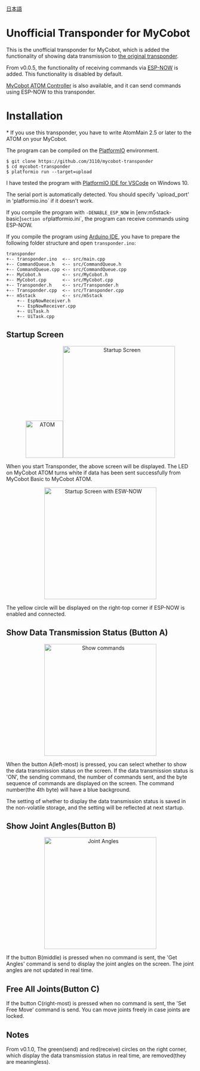 [日本語](README_ja_JP.md)
# Unofficial Transponder for MyCobot

This is the unofficial transponder for MyCobot, which is added the functionality of showing data transmission to [the original transponder](https://github.com/elephantrobotics/myCobot/tree/main/Arduino/MycobotBasic/examples/Transponder).

From v0.0.5, the functionality of receiving commands via [ESP-NOW](https://docs.espressif.com/projects/esp-idf/en/latest/esp32/api-reference/network/esp_now.html) is added.
This functionality is disabled by default.

[MyCobot ATOM Controller](https://github.com/3110/mycobot-atom-controller) is also available, and it can send commands using ESP-NOW to this transponder.

# Installation

\* If you use this transponder, you have to write AtomMain 2.5 or later to the ATOM on your MyCobot.


The program can be compiled on the [PlatformIO](https://platformio.org/) environment.

```
$ git clone https://github.com/3110/mycobot-transponder
$ cd mycobot-transponder
$ platformio run --target=upload
```

I have tested the program with [PlatformIO IDE for VSCode](https://platformio.org/install/ide?install=vscode) on Windows 10.

The serial port is automatically detected. You should specify 'upload_port' in 'platformio.ino` if it doesn't work.

If you compile the program with `-DENABLE_ESP_NOW` in [env:m5stack-basic]` section of `platformio.ini`, the program can receive commands using ESP-NOW.

If you compile the program using [Arduino IDE](https://www.arduino.cc/en/software), you have to prepare the following folder structure and open `transponder.ino`:

```
transponder
+-- transponder.ino  <-- src/main.cpp
+-- CommandQueue.h   <-- src/CommandQueue.h
+-- CommandQueue.cpp <-- src/CommandQueue.cpp
+-- MyCobot.h        <-- src/MyCobot.h
+-- MyCobot.cpp      <-- src/MyCobot.cpp
+-- Transponder.h    <-- src/Transponder.h
+-- Transponder.cpp  <-- src/Transponder.cpp
+-- m5stack          <-- src/m5stack
    +-- EspNowReceiver.h
    +-- EspNowReceiver.cpp
    +-- UiTask.h
    +-- UiTask.cpp
```

## Startup Screen

<div align="center">
    <a href="https://gyazo.com/b3b63dd836e511b7ff89201de3dd3141"><img src="https://i.gyazo.com/b3b63dd836e511b7ff89201de3dd3141.png" alt="ATOM" width="100"/></a><a href="https://gyazo.com/eec8bb522f8a654c8aed93e12165be21"><img src="https://i.gyazo.com/eec8bb522f8a654c8aed93e12165be21.png" alt="Startup Screen" width="300"/></a>
</div>

When you start Transponder, the above screen will be displayed.
The LED on MyCobot ATOM turns white if data has been sent successfully from MyCobot Basic to MyCobot ATOM.

<div align="center">
<a href="https://gyazo.com/3af92716e01062bf67813eff492dcf62"><img src="https://i.gyazo.com/3af92716e01062bf67813eff492dcf62.png" alt="Startup Screen with ESW-NOW" width="300"/></a>
</div>

The yellow circle will be displayed on the right-top corner if ESP-NOW is enabled and connected.

## Show Data Transmission Status (Button A)

<div align="center">
    <a href="https://gyazo.com/7baff24a0d9af432b7b625af7b6cd715"><img src="https://i.gyazo.com/7baff24a0d9af432b7b625af7b6cd715.png" alt="Show commands" width="300"/></a>
</div>

When the button A(left-most) is pressed, you can select whether to show the data transmission status on the screen.
If the data transmission status is 'ON', the sending command, the number of commands sent, and the byte sequence of commands are displayed on the screen.
The command number(the 4th byte) will have a blue background.

The setting of whether to display the data transmission status is saved in the non-volatile storage, and the setting will be reflected at next startup.

## Show Joint Angles(Button B)

<div align="center">
    <a href="https://gyazo.com/a7c6de94343eb087f280160a3e90d87f"><img src="https://i.gyazo.com/a7c6de94343eb087f280160a3e90d87f.png" alt="Joint Angles" width="300"/></a>
</div>

If the button B(middle) is pressed when no command is sent, the 'Get Angles' command is send to display the joint angles on the screen.
The joint angles are not updated in real time.

## Free All Joints(Button C)

If the button C(right-most) is pressed when no command is sent, the 'Set Free Move' command is send.
You can move joints freely in case joints are locked.
## Notes

From v0.1.0, The green(send) and red(receive) circles on the right corner, which display the data transmission status in real time, are removed(they are meaningless).